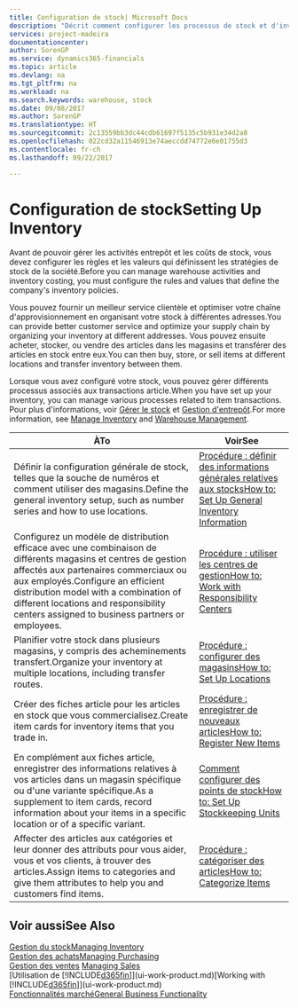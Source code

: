 ```yaml
---
title: Configuration de stock| Microsoft Docs
description: "Décrit comment configurer les processus de stock et d'inventaire, y compris les acheminements pour le transfert et les magasins, tels que des entrepôts."
services: project-madeira
documentationcenter: 
author: SorenGP
ms.service: dynamics365-financials
ms.topic: article
ms.devlang: na
ms.tgt_pltfrm: na
ms.workload: na
ms.search.keywords: warehouse, stock
ms.date: 09/08/2017
ms.author: SorenGP
ms.translationtype: HT
ms.sourcegitcommit: 2c13559bb3dc44cdb61697f5135c5b931e34d2a8
ms.openlocfilehash: 022cd32a11546913e74aeccdd74772e6e01755d3
ms.contentlocale: fr-ch
ms.lasthandoff: 09/22/2017

---
```

# <a name="setting-up-inventory"></a><span data-ttu-id="4241f-103">Configuration de stock</span><span class="sxs-lookup"><span data-stu-id="4241f-103">Setting Up Inventory</span></span>
<span data-ttu-id="4241f-104">Avant de pouvoir gérer les activités entrepôt et les coûts de stock, vous devez configurer les règles et les valeurs qui définissent les stratégies de stock de la société.</span><span class="sxs-lookup"><span data-stu-id="4241f-104">Before you can manage warehouse activities and inventory costing, you must configure the rules and values that define the company's inventory policies.</span></span>

<span data-ttu-id="4241f-105">Vous pouvez fournir un meilleur service clientèle et optimiser votre chaîne d'approvisionnement en organisant votre stock à différentes adresses.</span><span class="sxs-lookup"><span data-stu-id="4241f-105">You can provide better customer service and optimize your supply chain by organizing your inventory at different addresses.</span></span> <span data-ttu-id="4241f-106">Vous pouvez ensuite acheter, stocker, ou vendre des articles dans les magasins et transférer des articles en stock entre eux.</span><span class="sxs-lookup"><span data-stu-id="4241f-106">You can then buy, store, or sell items at different locations and transfer inventory between them.</span></span>

<span data-ttu-id="4241f-107">Lorsque vous avez configuré votre stock, vous pouvez gérer différents processus associés aux transactions article.</span><span class="sxs-lookup"><span data-stu-id="4241f-107">When you have set up your inventory, you can manage various processes related to item transactions.</span></span> <span data-ttu-id="4241f-108">Pour plus d'informations, voir [Gérer le stock](inventory-manage-inventory.md) et [Gestion d'entrepôt](warehouse-manage-warehouse.md).</span><span class="sxs-lookup"><span data-stu-id="4241f-108">For more information, see [Manage Inventory](inventory-manage-inventory.md) and [Warehouse Management](warehouse-manage-warehouse.md).</span></span>

| <span data-ttu-id="4241f-109">À</span><span class="sxs-lookup"><span data-stu-id="4241f-109">To</span></span> | <span data-ttu-id="4241f-110">Voir</span><span class="sxs-lookup"><span data-stu-id="4241f-110">See</span></span> |
| --- | --- |
| <span data-ttu-id="4241f-111">Définir la configuration générale de stock, telles que la souche de numéros et comment utiliser des magasins.</span><span class="sxs-lookup"><span data-stu-id="4241f-111">Define the general inventory setup, such as number series and how to use locations.</span></span> |[<span data-ttu-id="4241f-112">Procédure : définir des informations générales relatives aux stocks</span><span class="sxs-lookup"><span data-stu-id="4241f-112">How to: Set Up General Inventory Information</span></span>](inventory-how-setup-general.md) |
|<span data-ttu-id="4241f-113">Configurez un modèle de distribution efficace avec une combinaison de différents magasins et centres de gestion affectés aux partenaires commerciaux ou aux employés.</span><span class="sxs-lookup"><span data-stu-id="4241f-113">Configure an efficient distribution model with a combination of different locations and responsibility centers assigned to business partners or employees.</span></span>|[<span data-ttu-id="4241f-114">Procédure : utiliser les centres de gestion</span><span class="sxs-lookup"><span data-stu-id="4241f-114">How to: Work with Responsibility Centers</span></span>](inventory-responsibility-centers.md)|
| <span data-ttu-id="4241f-115">Planifier votre stock dans plusieurs magasins, y compris des acheminements transfert.</span><span class="sxs-lookup"><span data-stu-id="4241f-115">Organize your inventory at multiple locations, including transfer routes.</span></span> |[<span data-ttu-id="4241f-116">Procédure : configurer des magasins</span><span class="sxs-lookup"><span data-stu-id="4241f-116">How to: Set Up Locations</span></span>](inventory-how-register-new-items.md) |
| <span data-ttu-id="4241f-117">Créer des fiches article pour les articles en stock que vous commercialisez.</span><span class="sxs-lookup"><span data-stu-id="4241f-117">Create item cards for inventory items that you trade in.</span></span> |[<span data-ttu-id="4241f-118">Procédure : enregistrer de nouveaux articles</span><span class="sxs-lookup"><span data-stu-id="4241f-118">How to: Register New Items</span></span>](inventory-how-register-new-items.md) |
|<span data-ttu-id="4241f-119">En complément aux fiches article, enregistrer des informations relatives à vos articles dans un magasin spécifique ou d'une variante spécifique.</span><span class="sxs-lookup"><span data-stu-id="4241f-119">As a supplement to item cards, record information about your items in a specific location or of a specific variant.</span></span>|[<span data-ttu-id="4241f-120">Comment configurer des points de stock</span><span class="sxs-lookup"><span data-stu-id="4241f-120">How to: Set Up Stockkeeping Units</span></span>](inventory-how-to-set-up-stockkeeping-units.md)|
| <span data-ttu-id="4241f-121">Affecter des articles aux catégories et leur donner des attributs pour vous aider, vous et vos clients, à trouver des articles.</span><span class="sxs-lookup"><span data-stu-id="4241f-121">Assign items to categories and give them attributes to help you and customers find items.</span></span> |[<span data-ttu-id="4241f-122">Procédure : catégoriser des articles</span><span class="sxs-lookup"><span data-stu-id="4241f-122">How to: Categorize Items</span></span>](inventory-how-categorize-items.md) |

## <a name="see-also"></a><span data-ttu-id="4241f-123">Voir aussi</span><span class="sxs-lookup"><span data-stu-id="4241f-123">See Also</span></span>
[<span data-ttu-id="4241f-124">Gestion du stock</span><span class="sxs-lookup"><span data-stu-id="4241f-124">Managing Inventory</span></span>](inventory-manage-inventory.md)  
[<span data-ttu-id="4241f-125">Gestion des achats</span><span class="sxs-lookup"><span data-stu-id="4241f-125">Managing Purchasing</span></span>](purchasing-manage-purchasing.md)  
<span data-ttu-id="4241f-126">[Gestion des ventes](sales-manage-sales.md)  </span><span class="sxs-lookup"><span data-stu-id="4241f-126">[Managing Sales](sales-manage-sales.md)  </span></span>  
<span data-ttu-id="4241f-127">[Utilisation de [!INCLUDE[d365fin](includes/d365fin_md.md)]](ui-work-product.md)</span><span class="sxs-lookup"><span data-stu-id="4241f-127">[Working with [!INCLUDE[d365fin](includes/d365fin_md.md)]](ui-work-product.md)</span></span>  
[<span data-ttu-id="4241f-128">Fonctionnalités marché</span><span class="sxs-lookup"><span data-stu-id="4241f-128">General Business Functionality</span></span>](ui-across-business-areas.md)

